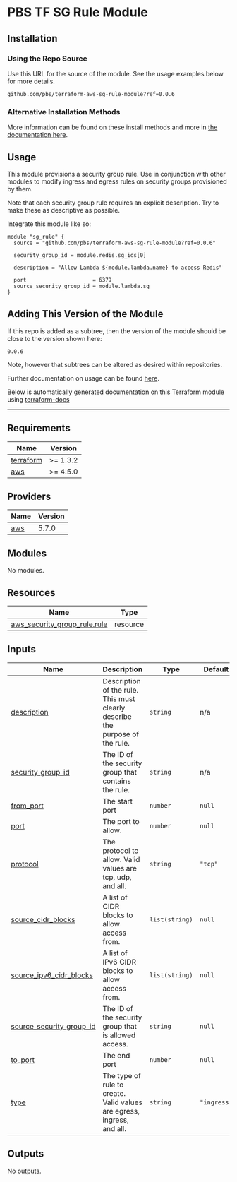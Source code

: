 # PBS TF SG Rule Module

## Installation

### Using the Repo Source

Use this URL for the source of the module. See the usage examples below for more details.

```hcl
github.com/pbs/terraform-aws-sg-rule-module?ref=0.0.6
```

### Alternative Installation Methods

More information can be found on these install methods and more in [the documentation here](./docs/general/install).

## Usage

This module provisions a security group rule. Use in conjunction with other modules to modify ingress and egress rules on security groups provisioned by them.

Note that each security group rule requires an explicit description. Try to make these as descriptive as possible.

Integrate this module like so:

```hcl
module "sg_rule" {
  source = "github.com/pbs/terraform-aws-sg-rule-module?ref=0.0.6"

  security_group_id = module.redis.sg_ids[0]

  description = "Allow Lambda ${module.lambda.name} to access Redis"

  port                     = 6379
  source_security_group_id = module.lambda.sg
}
```

## Adding This Version of the Module

If this repo is added as a subtree, then the version of the module should be close to the version shown here:

`0.0.6`

Note, however that subtrees can be altered as desired within repositories.

Further documentation on usage can be found [here](./docs).

Below is automatically generated documentation on this Terraform module using [terraform-docs][terraform-docs]

---

[terraform-docs]: https://github.com/terraform-docs/terraform-docs

## Requirements

| Name | Version |
|------|---------|
| <a name="requirement_terraform"></a> [terraform](#requirement\_terraform) | >= 1.3.2 |
| <a name="requirement_aws"></a> [aws](#requirement\_aws) | >= 4.5.0 |

## Providers

| Name | Version |
|------|---------|
| <a name="provider_aws"></a> [aws](#provider\_aws) | 5.7.0 |

## Modules

No modules.

## Resources

| Name | Type |
|------|------|
| [aws_security_group_rule.rule](https://registry.terraform.io/providers/hashicorp/aws/latest/docs/resources/security_group_rule) | resource |

## Inputs

| Name | Description | Type | Default | Required |
|------|-------------|------|---------|:--------:|
| <a name="input_description"></a> [description](#input\_description) | Description of the rule. This must clearly describe the purpose of the rule. | `string` | n/a | yes |
| <a name="input_security_group_id"></a> [security\_group\_id](#input\_security\_group\_id) | The ID of the security group that contains the rule. | `string` | n/a | yes |
| <a name="input_from_port"></a> [from\_port](#input\_from\_port) | The start port | `number` | `null` | no |
| <a name="input_port"></a> [port](#input\_port) | The port to allow. | `number` | `null` | no |
| <a name="input_protocol"></a> [protocol](#input\_protocol) | The protocol to allow. Valid values are tcp, udp, and all. | `string` | `"tcp"` | no |
| <a name="input_source_cidr_blocks"></a> [source\_cidr\_blocks](#input\_source\_cidr\_blocks) | A list of CIDR blocks to allow access from. | `list(string)` | `null` | no |
| <a name="input_source_ipv6_cidr_blocks"></a> [source\_ipv6\_cidr\_blocks](#input\_source\_ipv6\_cidr\_blocks) | A list of IPv6 CIDR blocks to allow access from. | `list(string)` | `null` | no |
| <a name="input_source_security_group_id"></a> [source\_security\_group\_id](#input\_source\_security\_group\_id) | The ID of the security group that is allowed access. | `string` | `null` | no |
| <a name="input_to_port"></a> [to\_port](#input\_to\_port) | The end port | `number` | `null` | no |
| <a name="input_type"></a> [type](#input\_type) | The type of rule to create. Valid values are egress, ingress, and all. | `string` | `"ingress"` | no |

## Outputs

No outputs.
